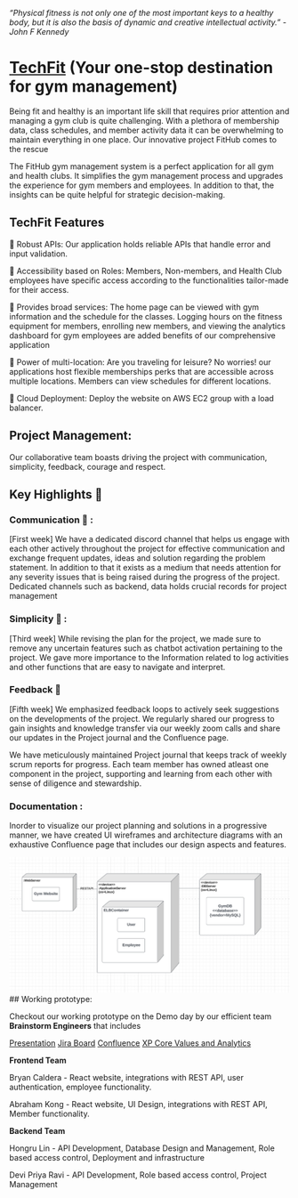 *“Physical fitness is not only one of the most important keys to a healthy body, but it is also the basis of dynamic and creative intellectual activity.” - John F Kennedy*

 

# [TechFit](http://35.87.142.145/) (Your one-stop destination for gym management)

Being fit and healthy is an important life skill that requires prior attention and managing a gym club is quite challenging. With a plethora of membership data, class schedules, and member activity data it can be overwhelming to maintain everything in one place. Our innovative project FitHub comes to the rescue

The FitHub gym management system is a perfect application for all gym and health clubs. It simplifies the gym management process and upgrades the experience for gym members and employees. In addition to that, the insights can be quite helpful for strategic decision-making.

## TechFit Features

:muscle: Robust APIs: Our application holds reliable APIs that handle error and input validation.

:muscle: Accessibility based on Roles: Members, Non-members, and Health Club employees have specific access according to the functionalities tailor-made for their access. 

:muscle: Provides broad services: The home page can be viewed with gym information and the schedule for the classes. Logging hours on the fitness equipment for members, enrolling new members, and viewing the analytics dashboard for gym employees are added benefits of our comprehensive application

:muscle: Power of multi-location: Are you traveling for leisure? No worries! our applications host flexible memberships perks that are accessible across multiple locations. Members can view schedules for different locations.

:muscle: Cloud Deployment: Deploy the website on AWS EC2 group with a load balancer.

## Project Management:

Our collaborative team boasts driving the project with communication, simplicity, feedback, courage and respect. 

## Key Highlights :key: 

### Communication  :calling:  :

[First week] We have a dedicated discord channel that helps us engage with each other actively throughout the project for effective communication and exchange frequent updates, ideas and solution regarding the problem statement. In addition to that it exists as a medium that needs attention for any severity issues that is being raised during the progress of the project. Dedicated channels such as backend, data holds crucial records for project management


### Simplicity  :shopping_cart: :

[Third week] While revising the plan for the project, we made sure to remove any uncertain features such as chatbot activation pertaining to the project. We gave more importance to the Information related to log activities and other functions that are easy to navigate and interpret.

### Feedback :dart: 

[Fifth week] We emphasized feedback loops to actively seek suggestions on the developments of the project. We regularly shared our progress to gain insights and knowledge transfer via our weekly zoom calls and share our updates in the Project journal and the Confluence page.

We have meticulously maintained Project journal that keeps track of weekly scrum reports for progress. Each team member has owned atleast one component in the project, supporting and learning from each other with sense of diligence and stewardship.

### Documentation :

Inorder to visualize our project planning and solutions in a progressive manner, we have created UI wireframes and architecture diagrams with an exhaustive Confluence page that includes our design aspects and features.

<img src="/Diagrams/Component.png">
## Working prototype:

Checkout our working prototype on the Demo day by our efficient team **Brainstorm Engineers** that includes

[Presentation](https://docs.google.com/presentation/d/1Km4bYkslxEFpUIyOh3Ku_gWJwoawcdAebD3CLWH5Tkc/edit?usp=sharing)
[Jira Board](https://brainstormsjsu.atlassian.net/jira/projects)
[Confluence](https://brainstormsjsu.atlassian.net/wiki/home)
[XP Core Values and Analytics](https://brainstormsjsu.atlassian.net/wiki/spaces/~70121e08b156418794e3aacbaad0c3095eaee/pages/2555932/TechFit)

**Frontend Team**

Bryan Caldera - React website, integrations with REST API, user authentication,  employee functionality. 

Abraham Kong - React website, UI Design, integrations with REST API,  Member functionality. 

**Backend Team**

Hongru Lin - API Development, Database Design and Management, Role based access control, Deployment and infrastructure

Devi Priya Ravi  - API Development, Role based access control, Project Management 
